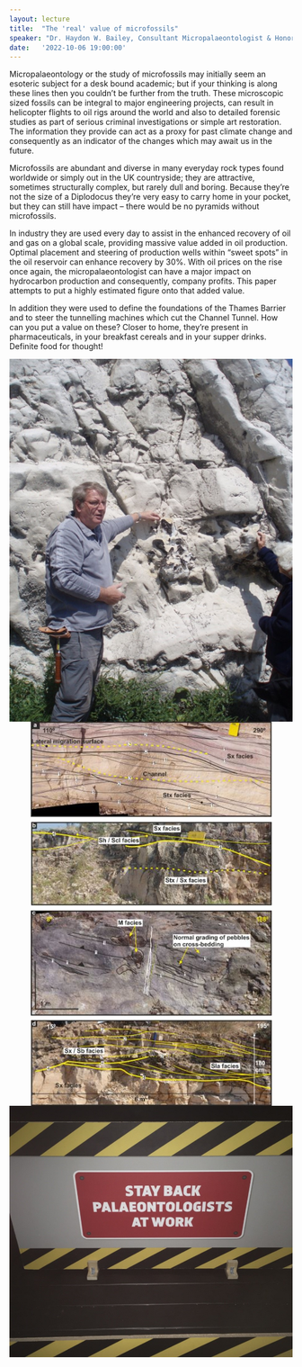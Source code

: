 ```yaml
---
layout: lecture
title:  "The 'real' value of microfossils"
speaker: "Dr. Haydon W. Bailey, Consultant Micropalaeontologist & Honorary Lecturer, University of Birmingham"
date:   '2022-10-06 19:00:00'
---
```

Micropalaeontology or the study of microfossils may initially seem an esoteric subject for a desk bound academic; but if your thinking is along these lines then you couldn’t be further from the truth. These microscopic sized fossils can be integral to major engineering projects, can result in helicopter flights to oil rigs around the world and also to detailed forensic studies as part of serious criminal investigations or simple art restoration. The information they provide can act as a proxy for past climate change and consequently as an indicator of the changes which may await us in the future.

Microfossils are abundant and diverse in many everyday rock types found worldwide or simply out in the UK countryside; they are attractive, sometimes structurally complex, but rarely dull and boring. Because they’re not the size of a Diplodocus they’re very easy to carry home in your pocket, but they can still have impact – there would be no pyramids without microfossils.

In industry they are used every day to assist in the enhanced recovery of oil and gas on a global scale, providing massive value added in oil production. Optimal placement and steering of production wells within “sweet spots” in the oil reservoir can enhance recovery
by 30%. With oil prices on the rise once again, the micropalaeontologist can have a major impact on hydrocarbon production and consequently, company profits. This paper attempts to put a highly estimated figure onto that added value.

In addition they were used to define the foundations of the Thames Barrier and to steer the tunnelling machines which cut the Channel Tunnel. How can you put a value on these? Closer to home, they’re present in pharmaceuticals, in your breakfast cereals and in your
supper drinks. Definite food for thought!

<img src='/assets/Haydon_Bailey_October_2022.jpg' style='display: block; margin: auto;'>

<img src='/assets/Hazel Beaumont Image 1.jpg' style='display: block; margin: auto;'>

<img src='/assets/Haydon_Bailey_October_2022_Sign_at_Nat_Hist_Museum.jpg' style='display: block; margin: auto;'>